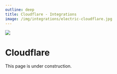```yaml
---
outline: deep
title: Cloudflare - Integrations
image: /img/integrations/electric-cloudflare.jpg
---
```


<img src="/img/integrations/cloudflare.svg" class="product-icon" />

# Cloudflare

This page is under construction.